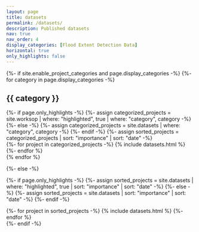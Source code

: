 ```yaml
---
layout: page
title: datasets
permalink: /datasets/
description: Published datasets
nav: true
nav_order: 4
display_categories: [Flood Extent Detection Data]
horizontal: true
only_highlights: false
---
```

<!-- datasets.md is linked to _writing directory that contains all competition and datasets details-->

<!-- pages/datasets.md -->
<div class="writing">
{%- if site.enable_project_categories and page.display_categories -%}
  <!-- Display categorized datasets -->
  {%- for category in page.display_categories -%}
  <h2 class="category">{{ category }}</h2>
  {%- if page.only_highlights -%}
    {%- assign categorized_projects = site.worksop | where: "highlighted", true | where: "category", category -%}
  {%- else -%}
    {%- assign categorized_projects = site.datasets | where: "category", category -%}
  {%- endif -%}
  {%- assign sorted_projects = categorized_projects | sort: "importance" | sort: "date" -%}
  <!-- Generate cards for each writing type -->
  <div class="list-style mx-auto">
    {%- for project in categorized_projects -%}
      {% include datasets.html %}
    {%- endfor %}
  </div>
  {% endfor %}

{%- else -%}
<!-- Display writing without categories -->
  {%- if page.only_highlights -%}
  {%- assign sorted_projects = site.datasets | where: "highlighted", true | sort: "importance" | sort: "date" -%}
  {%- else -%}
  {%- assign sorted_projects = site.datasets | sort: "importance" | sort: "date" -%}
  {%- endif -%}
  <!-- Generate cards for each project -->
  <div class="list-style mx-auto">
    {%- for project in sorted_projects -%}
      {% include datasets.html %}
    {%- endfor %}
  </div>
{%- endif -%}

</div>
